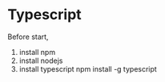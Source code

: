 # Typescript

Before start,
1. install npm
2. install nodejs
3. install typescript 
    npm install -g typescript


